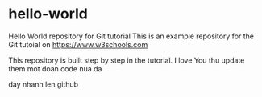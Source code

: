 # hello-world
Hello World repository for Git tutorial
This is an example repository for the Git tutoial on https://www.w3schools.com

This repository is built step by step in the tutorial.
I love You
thu update them mot doan code nua da

day nhanh len github
